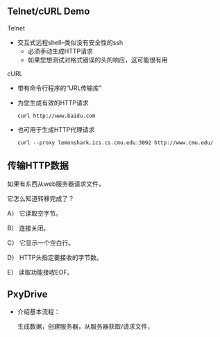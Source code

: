 ## Telnet/cURL Demo

Telnet

+ 交互式远程shell–类似没有安全性的ssh
  + 必须手动生成HTTP请求
  + 如果您想测试对格式错误的头的响应，这可能很有用

cURL

+ 带有命令行程序的“URL传输库”

+ 为您生成有效的HTTP请求

  `curl http://www.baidu.com`

+ 也可用于生成HTTP代理请求

  `curl --proxy lemonshark.ics.cs.cmu.edu:3092 http://www.cmu.edu/`

## 传输HTTP数据

如果有东西从web服务器请求文件，

它怎么知道转移完成了？

A） 它读取空字节。

B） 连接关闭。

C） 它显示一个空白行。

D） HTTP头指定要接收的字节数。

E） 读取功能接收EOF。

## PxyDrive

+ 介绍基本流程：

  生成数据，创建服务器，从服务器获取/请求文件，